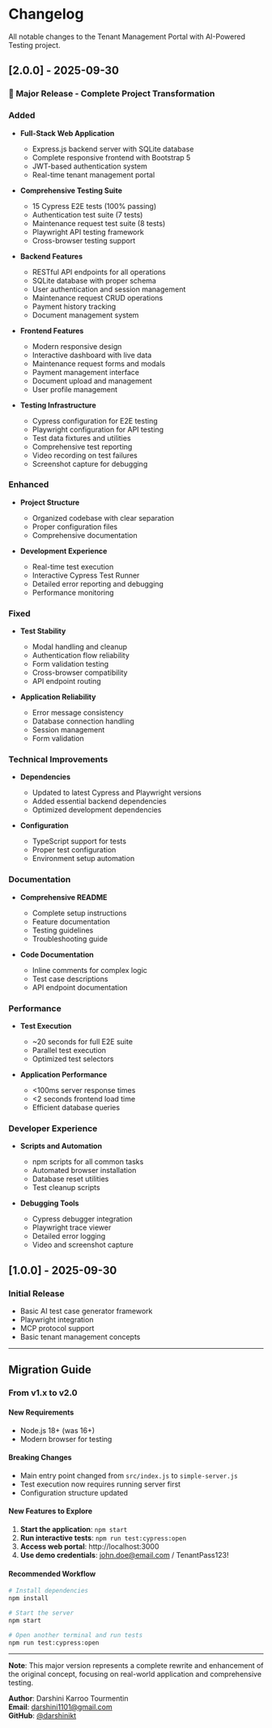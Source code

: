 # Changelog

All notable changes to the Tenant Management Portal with AI-Powered Testing project.

## [2.0.0] - 2025-09-30

### 🎉 Major Release - Complete Project Transformation

### Added
- **Full-Stack Web Application**
  - Express.js backend server with SQLite database
  - Complete responsive frontend with Bootstrap 5
  - JWT-based authentication system
  - Real-time tenant management portal

- **Comprehensive Testing Suite**
  - 15 Cypress E2E tests (100% passing)
  - Authentication test suite (7 tests)
  - Maintenance request test suite (8 tests)
  - Playwright API testing framework
  - Cross-browser testing support

- **Backend Features**
  - RESTful API endpoints for all operations
  - SQLite database with proper schema
  - User authentication and session management
  - Maintenance request CRUD operations
  - Payment history tracking
  - Document management system

- **Frontend Features**
  - Modern responsive design
  - Interactive dashboard with live data
  - Maintenance request forms and modals
  - Payment management interface
  - Document upload and management
  - User profile management

- **Testing Infrastructure**
  - Cypress configuration for E2E testing
  - Playwright configuration for API testing
  - Test data fixtures and utilities
  - Comprehensive test reporting
  - Video recording on test failures
  - Screenshot capture for debugging

### Enhanced
- **Project Structure**
  - Organized codebase with clear separation
  - Proper configuration files
  - Comprehensive documentation

- **Development Experience**
  - Real-time test execution
  - Interactive Cypress Test Runner
  - Detailed error reporting and debugging
  - Performance monitoring

### Fixed
- **Test Stability**
  - Modal handling and cleanup
  - Authentication flow reliability
  - Form validation testing
  - Cross-browser compatibility
  - API endpoint routing

- **Application Reliability**
  - Error message consistency
  - Database connection handling
  - Session management
  - Form validation

### Technical Improvements
- **Dependencies**
  - Updated to latest Cypress and Playwright versions
  - Added essential backend dependencies
  - Optimized development dependencies

- **Configuration**
  - TypeScript support for tests
  - Proper test configuration
  - Environment setup automation

### Documentation
- **Comprehensive README**
  - Complete setup instructions
  - Feature documentation
  - Testing guidelines
  - Troubleshooting guide

- **Code Documentation**
  - Inline comments for complex logic
  - Test case descriptions
  - API endpoint documentation

### Performance
- **Test Execution**
  - ~20 seconds for full E2E suite
  - Parallel test execution
  - Optimized test selectors

- **Application Performance**
  - <100ms server response times
  - <2 seconds frontend load time
  - Efficient database queries

### Developer Experience
- **Scripts and Automation**
  - npm scripts for all common tasks
  - Automated browser installation
  - Database reset utilities
  - Test cleanup scripts

- **Debugging Tools**
  - Cypress debugger integration
  - Playwright trace viewer
  - Detailed error logging
  - Video and screenshot capture

## [1.0.0] - 2025-09-30

### Initial Release
- Basic AI test case generator framework
- Playwright integration
- MCP protocol support
- Basic tenant management concepts

---

## Migration Guide

### From v1.x to v2.0

#### New Requirements
- Node.js 18+ (was 16+)
- Modern browser for testing

#### Breaking Changes
- Main entry point changed from `src/index.js` to `simple-server.js`
- Test execution now requires running server first
- Configuration structure updated

#### New Features to Explore
1. **Start the application**: `npm start`
2. **Run interactive tests**: `npm run test:cypress:open`
3. **Access web portal**: http://localhost:3000
4. **Use demo credentials**: john.doe@email.com / TenantPass123!

#### Recommended Workflow
```bash
# Install dependencies
npm install

# Start the server
npm start

# Open another terminal and run tests
npm run test:cypress:open
```

---

**Note**: This major version represents a complete rewrite and enhancement of the original concept, focusing on real-world application and comprehensive testing.

**Author**: Darshini Karroo Tourmentin  
**Email**: darshini1101@gmail.com  
**GitHub**: [@darshinikt](https://github.com/darshinikt)